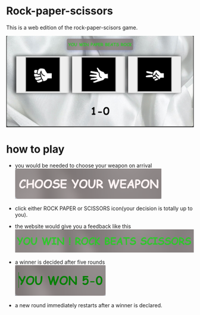 # Rock-paper-scissors

This is a web edition of the rock-paper-scisors game.



![gameplay screenshot](/images/web%20gameplay.png)

# how to play 
* you would be needed to choose your weapon on arrival
![ choice](/images/weapon.png)

* click either ROCK PAPER or SCISSORS icon(your decision is totally up to you).

* the website would give you a feedback like this
![win or lose feedback](/images/win%20or%20loose.png)

* a winner is decided after five rounds
![final winner](/images/winner.png)

* a new round immediately restarts after a winner is declared.

